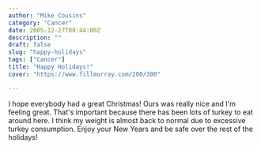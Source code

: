```yaml
---
author: "Mike Cousins"
category: "Cancer"
date: 2005-12-27T00:44:00Z
description: ""
draft: false
slug: "happy-holidays"
tags: ["Cancer"]
title: "Happy Holidays!"
cover: "https://www.fillmurray.com/200/300"

---
```


I hope everybody had a great Christmas! Ours was really nice and I'm feeling
great. That's important because there has been lots of turkey to eat around
here. I think my weight is almost back to normal due to excessive turkey
consumption. Enjoy your New Years and be safe over the rest of the holidays!